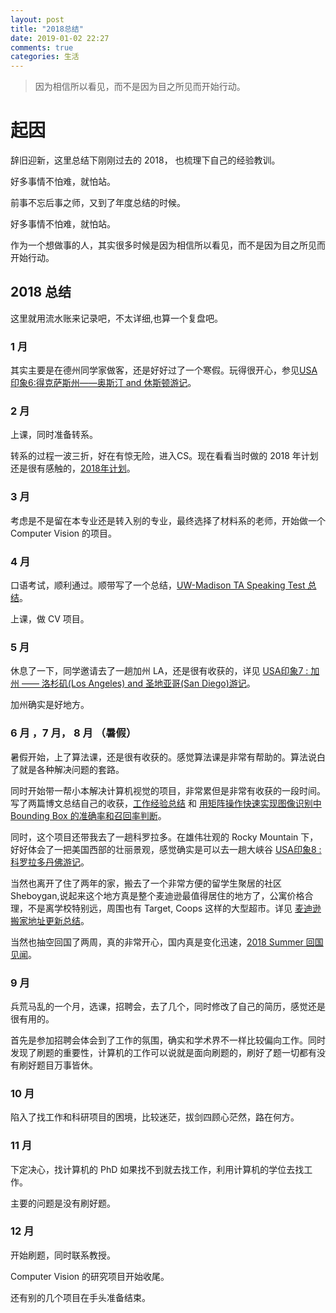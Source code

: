 ```yaml
---
layout: post
title: "2018总结"
date: 2019-01-02 22:27
comments: true
categories: 生活
---
```


> 因为相信所以看见，而不是因为目之所见而开始行动。


<!--more-->

# 起因

辞旧迎新，这里总结下刚刚过去的 2018， 也梳理下自己的经验教训。 

好多事情不怕难，就怕站。

前事不忘后事之师，又到了年度总结的时候。

好多事情不怕难，就怕站。

作为一个想做事的人，其实很多时候是因为相信所以看见，而不是因为目之所见而开始行动。

## 2018 总结

这里就用流水账来记录吧，不太详细,也算一个复盘吧。

### 1 月

其实主要是在德州同学家做客，还是好好过了一个寒假。玩得很开心，参见[USA印象6:得克萨斯州——奥斯汀 and 休斯顿游记](https://iphyer.github.io/blog/2018/01/02/austin/)。

### 2 月

上课，同时准备转系。

转系的过程一波三折，好在有惊无险，进入CS。现在看看当时做的 2018 年计划还是很有感触的，[2018年计划](https://iphyer.github.io/blog/2018/01/31/2018/)。

### 3 月

考虑是不是留在本专业还是转入别的专业，最终选择了材料系的老师，开始做一个 Computer Vision 的项目。

### 4 月

口语考试，顺利通过。顺带写了一个总结，[UW-Madison TA Speaking Test 总结](https://iphyer.github.io/blog/2018/01/15/speakingtest/)。

上课，做 CV 项目。

### 5 月

休息了一下，同学邀请去了一趟加州 LA，还是很有收获的，详见 [USA印象7 : 加州 —— 洛杉矶(Los Angeles) and 圣地亚哥(San Diego)游记](https://iphyer.github.io/blog/2018/06/09/lasd/)。

加州确实是好地方。

### 6 月 ，7 月， 8 月 （暑假）

暑假开始，上了算法课，还是很有收获的。感觉算法课是非常有帮助的。算法说白了就是各种解决问题的套路。

同时开始带一帮小本解决计算机视觉的项目，非常累但是非常有收获的一段时间。写了两篇博文总结自己的收获，[工作经验总结](https://iphyer.github.io/blog/2018/08/05/work/) 和 [用矩阵操作快速实现图像识别中 Bounding Box 的准确率和召回率判断](https://iphyer.github.io/blog/2018/04/30/matrix/)。

同时，这个项目还带我去了一趟科罗拉多。在雄伟壮观的 Rocky Mountain 下，好好体会了一把美国西部的壮丽景观，感觉确实是可以去一趟大峡谷 [USA印象8 : 科罗拉多丹佛游记](https://iphyer.github.io/blog/2018/08/22/co/)。

当然也离开了住了两年的家，搬去了一个非常方便的留学生聚居的社区 Sheboygan,说起来这个地方真是整个麦迪逊最值得居住的地方了，公寓价格合理，不是离学校特别远，周围也有 Target, Coops 这样的大型超市。详见 [麦迪逊搬家地址更新总结](https://iphyer.github.io/blog/2018/08/07/address/)。

当然也抽空回国了两周，真的非常开心，国内真是变化迅速，[2018 Summer 回国见闻](https://iphyer.github.io/blog/2018/08/22/china/)。


### 9 月

兵荒马乱的一个月，选课，招聘会，去了几个，同时修改了自己的简历，感觉还是很有用的。

首先是参加招聘会体会到了工作的氛围，确实和学术界不一样比较偏向工作。同时发现了刷题的重要性，计算机的工作可以说就是面向刷题的，刷好了题一切都有没有刷好题目万事皆休。


### 10 月

陷入了找工作和科研项目的困境，比较迷茫，拔剑四顾心茫然，路在何方。

### 11 月

下定决心，找计算机的 PhD 如果找不到就去找工作，利用计算机的学位去找工作。

主要的问题是没有刷好题。

### 12 月

开始刷题，同时联系教授。

Computer Vision 的研究项目开始收尾。

还有别的几个项目在手头准备结束。